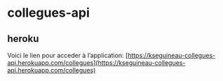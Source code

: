 # collegues-api

## heroku

Voici le lien pour acceder à l’application:
[https://kseguineau-collegues-api.herokuapp.com/collegues](https://kseguineau-collegues-api.herokuapp.com/collegues)

